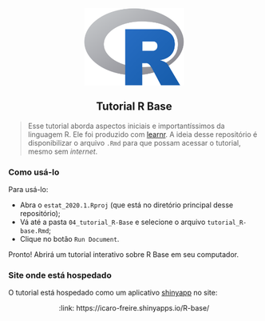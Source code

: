 <p align = "center">
   <img 
        width = "200px"
        align = "center"
        src   = "figs/logo_R.png"
        alt   = "R Base" 
  >
  <h2 align = "center">
      Tutorial R Base
  </h2>
</p>

> Esse tutorial aborda aspectos iniciais e importantíssimos da linguagem R. Ele foi produzido com [learnr](https://rstudio.github.io/learnr/).
> A ideia desse repositório é disponibilizar o arquivo `.Rmd` para que possam acessar o tutorial, mesmo sem _internet_.


### Como usá-lo

Para usá-lo:

- Abra o `estat_2020.1.Rproj` (que está no diretório principal desse repositório);
- Vá até a pasta `04_tutorial_R-Base` e selecione o arquivo `tutorial_R-base.Rmd`;
- Clique no botão `Run Document`.

Pronto!
Abrirá um tutorial interativo sobre R Base em seu computador.

### Site onde está hospedado

O tutorial está hospedado como um aplicativo [shinyapp](https://www.shinyapps.io/) no site:

<p align="center">
  :link:  https://icaro-freire.shinyapps.io/R-base/
</p>
